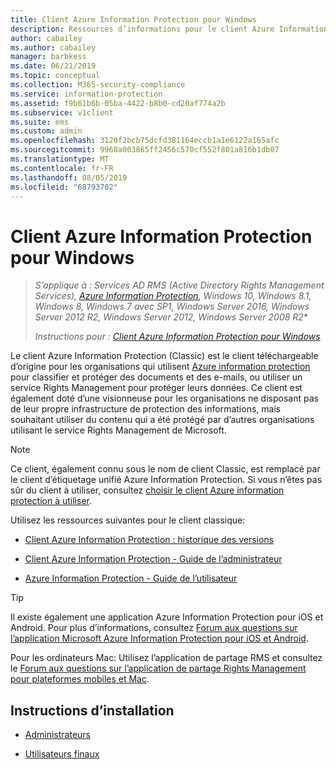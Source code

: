 ```yaml
---
title: Client Azure Information Protection pour Windows
description: Ressources d’informations pour le client Azure Information Protection (Classic) pour Windows.
author: cabailey
ms.author: cabailey
manager: barbkess
ms.date: 06/21/2019
ms.topic: conceptual
ms.collection: M365-security-compliance
ms.service: information-protection
ms.assetid: f9b61b6b-05ba-4422-b8b0-cd20af774a2b
ms.subservice: v1client
ms.suite: ems
ms.custom: admin
ms.openlocfilehash: 3120f2bcb75dcfd381164eccb1a1e6122a165afc
ms.sourcegitcommit: 9968a003865ff2456c570cf552f801a816b1db07
ms.translationtype: MT
ms.contentlocale: fr-FR
ms.lasthandoff: 08/05/2019
ms.locfileid: "68793702"
---
```

# <a name="azure-information-protection-client-for-windows"></a>Client Azure Information Protection pour Windows

>*S’applique à : Services AD RMS (Active Directory Rights Management Services), [Azure Information Protection](https://azure.microsoft.com/pricing/details/information-protection), Windows 10, Windows 8.1, Windows 8, Windows 7 avec SP1, Windows Server 2016, Windows Server 2012 R2, Windows Server 2012, Windows Server 2008 R2**
>
> *Instructions pour : [Client Azure Information Protection pour Windows](../faqs.md#whats-the-difference-between-the-azure-information-protection-client-and-the-azure-information-protection-unified-labeling-client)*

Le client Azure Information Protection (Classic) est le client téléchargeable d’origine pour les organisations qui utilisent [Azure information protection](../what-is-information-protection.md) pour classifier et protéger des documents et des e-mails, ou utiliser un service Rights Management pour protéger leurs données. Ce client est également doté d’une visionneuse pour les organisations ne disposant pas de leur propre infrastructure de protection des informations, mais souhaitant utiliser du contenu qui a été protégé par d’autres organisations utilisant le service Rights Management de Microsoft.

> [!NOTE]
> Ce client, également connu sous le nom de client Classic, est remplacé par le client d’étiquetage unifié Azure Information Protection. Si vous n’êtes pas sûr du client à utiliser, consultez [choisir le client Azure information protection à utiliser](use-client.md#choose-which-azure-information-protection-client-to-use).

Utilisez les ressources suivantes pour le client classique:

- [Client Azure Information Protection : historique des versions](client-version-release-history.md)

- [Client Azure Information Protection - Guide de l’administrateur](client-admin-guide.md)

- [Azure Information Protection - Guide de l’utilisateur](client-user-guide.md)

> [!TIP]
> Il existe également une application Azure Information Protection pour iOS et Android. Pour plus d’informations, consultez [Forum aux questions sur l’application Microsoft Azure Information Protection pour iOS et Android](mobile-app-faq.md ).
> 
> Pour les ordinateurs Mac: Utilisez l’application de partage RMS et consultez le [Forum aux questions sur l’application de partage Rights Management pour plateformes mobiles et Mac](https://technet.microsoft.com/dn451248).

## <a name="install-instructions"></a>Instructions d’installation

- [Administrateurs](client-admin-guide-install.md)

- [Utilisateurs finaux](install-client-app.md)
